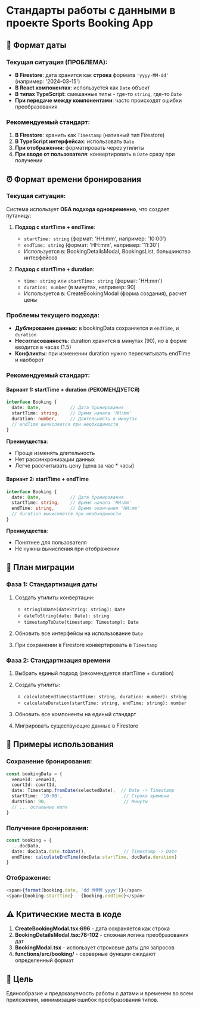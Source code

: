 # Стандарты работы с данными в проекте Sports Booking App

## 📅 Формат даты

### Текущая ситуация (ПРОБЛЕМА):
- **В Firestore**: дата хранится как **строка** формата `'yyyy-MM-dd'` (например: '2024-03-15')
- **В React компонентах**: используется как `Date` объект
- **В типах TypeScript**: смешанные типы - где-то `string`, где-то `Date`
- **При передаче между компонентами**: часто происходят ошибки преобразования

### Рекомендуемый стандарт:
1. **В Firestore**: хранить как `Timestamp` (нативный тип Firestore)
2. **В TypeScript интерфейсах**: использовать `Date` 
3. **При отображении**: форматировать через утилиты
4. **При вводе от пользователя**: конвертировать в `Date` сразу при получении

## ⏰ Формат времени бронирования

### Текущая ситуация:
Система использует **ОБА подхода одновременно**, что создает путаницу:

1. **Подход с startTime + endTime**:
   - `startTime: string` (формат: 'HH:mm', например: '10:00')
   - `endTime: string` (формат: 'HH:mm', например: '11:30')
   - Используется в: BookingDetailsModal, BookingsList, большинство интерфейсов

2. **Подход с startTime + duration**:
   - `time: string` или `startTime: string` (формат: 'HH:mm')
   - `duration: number` (в минутах, например: 90)
   - Используется в: CreateBookingModal (форма создания), расчет цены

### Проблемы текущего подхода:
- **Дублирование данных**: в bookingData сохраняется и `endTime`, и `duration`
- **Несогласованность**: duration хранится в минутах (90), но в форме вводится в часах (1.5)
- **Конфликты**: при изменении duration нужно пересчитывать endTime и наоборот

### Рекомендуемый стандарт:

#### Вариант 1: startTime + duration (РЕКОМЕНДУЕТСЯ)
```typescript
interface Booking {
  date: Date,           // Дата бронирования
  startTime: string,    // Время начала 'HH:mm'
  duration: number,     // Длительность в минутах
  // endTime вычисляется при необходимости
}
```

**Преимущества**:
- Проще изменять длительность
- Нет рассинхронизации данных
- Легче рассчитывать цену (цена за час * часы)

#### Вариант 2: startTime + endTime
```typescript
interface Booking {
  date: Date,           // Дата бронирования
  startTime: string,    // Время начала 'HH:mm'
  endTime: string,      // Время окончания 'HH:mm'
  // duration вычисляется при необходимости
}
```

**Преимущества**:
- Понятнее для пользователя
- Не нужны вычисления при отображении

## 🔄 План миграции

### Фаза 1: Стандартизация даты
1. Создать утилиты конвертации:
   - `stringToDate(dateString: string): Date`
   - `dateToString(date: Date): string`
   - `timestampToDate(timestamp: Timestamp): Date`

2. Обновить все интерфейсы на использование `Date`

3. При сохранении в Firestore конвертировать в `Timestamp`

### Фаза 2: Стандартизация времени
1. Выбрать единый подход (рекомендуется startTime + duration)

2. Создать утилиты:
   - `calculateEndTime(startTime: string, duration: number): string`
   - `calculateDuration(startTime: string, endTime: string): number`

3. Обновить все компоненты на единый стандарт

4. Мигрировать существующие данные в Firestore

## 📝 Примеры использования

### Сохранение бронирования:
```typescript
const bookingData = {
  venueId: venueId,
  courtId: courtId,
  date: Timestamp.fromDate(selectedDate),  // Date -> Timestamp
  startTime: '10:00',                       // Строка времени
  duration: 90,                             // Минуты
  // ... остальные поля
}
```

### Получение бронирования:
```typescript
const booking = {
  ...docData,
  date: docData.date.toDate(),              // Timestamp -> Date
  endTime: calculateEndTime(docData.startTime, docData.duration)
}
```

### Отображение:
```typescript
<span>{format(booking.date, 'dd MMMM yyyy')}</span>
<span>{booking.startTime} - {booking.endTime}</span>
```

## ⚠️ Критические места в коде

1. **CreateBookingModal.tsx:696** - дата сохраняется как строка
2. **BookingDetailsModal.tsx:78-102** - сложная логика преобразования дат
3. **BookingModal.tsx** - использует строковые даты для запросов
4. **functions/src/booking/** - серверные функции ожидают определенный формат

## 🎯 Цель
Единообразие и предсказуемость работы с датами и временем во всем приложении, минимизация ошибок преобразования типов.